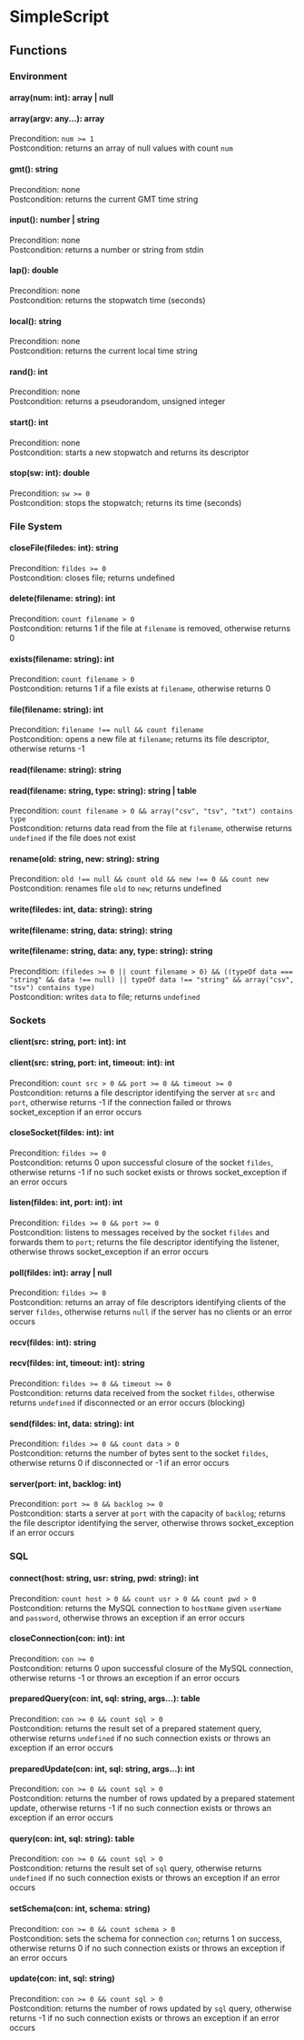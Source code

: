 # SimpleScript

## Functions

### Environment

#### array(num: int): array | null
#### array(argv: any...): array

Precondition:   `num >= 1`<br>
Postcondition:  returns an array of null values with count `num`

#### gmt(): string

Precondition:   none<br>
Postcondition:  returns the current GMT time string

#### input(): number | string

Precondition:   none<br>
Postcondition:  returns a number or string from stdin

#### lap(): double

Precondition:   none<br>
Postcondition:  returns the stopwatch time (seconds)

#### local(): string

Precondition:   none<br>
Postcondition:  returns the current local time string

#### rand(): int

Precondition:   none<br>
Postcondition:  returns a pseudorandom, unsigned integer

#### start(): int

Precondition:   none<br>
Postcondition:  starts a new stopwatch and returns its descriptor

#### stop(sw: int): double

Precondition:   `sw >= 0`<br>
Postcondition:  stops the stopwatch; returns its time (seconds)

<!-- -->

### File System

#### closeFile(filedes: int): string

Precondition:   `fildes >= 0`<br>
Postcondition:  closes file; returns undefined

#### delete(filename: string): int

Precondition:   `count filename > 0`<br>
Postcondition:  returns 1 if the file at `filename` is removed, otherwise returns 0

#### exists(filename: string): int

Precondition:   `count filename > 0`<br>
Postcondition:  returns 1 if a file exists at `filename`, otherwise returns 0

#### file(filename: string): int

Precondition:   `filename !== null && count filename`<br>
Postcondition:  opens a new file at `filename`; returns its file descriptor, otherwise returns -1

#### read(filename: string): string
#### read(filename: string, type: string): string | table

Precondition:   `count filename > 0 && array("csv", "tsv", "txt") contains type`<br>
Postcondition:  returns data read from the file at `filename`, otherwise returns `undefined` if the file does not exist

#### rename(old: string, new: string): string

Precondition: `old !== null && count old && new !== 0 && count new`<br>
Postcondition:  renames file `old` to `new`; returns undefined

#### write(filedes: int, data: string): string
#### write(filename: string, data: string): string
#### write(filename: string, data: any, type: string): string

Precondition:   `(filedes >= 0 || count filename > 0) && ((typeOf data === "string" && data !== null) || typeOf data !== "string" && array("csv", "tsv") contains type)`<br>
Postcondition:  writes `data` to file; returns `undefined`

<!-- -->

### Sockets

#### client(src: string, port: int): int
#### client(src: string, port: int, timeout: int): int

Precondition:   `count src > 0 && port >= 0 && timeout >= 0`<br>
Postcondition:  returns a file descriptor identifying the server at `src` and `port`, otherwise returns -1 if the connection failed or throws socket_exception if an error occurs

#### closeSocket(fildes: int): int

Precondition:   `fildes >= 0`<br>
Postcondition:  returns 0 upon successful closure of the socket `fildes`, otherwise returns -1 if no such socket exists or throws socket_exception if an error occurs

#### listen(fildes: int, port: int): int

Precondition:   `fildes >= 0 && port >= 0`<br>
Postcondition:  listens to messages received by the socket `fildes` and forwards them to `port`; returns the file descriptor identifying the listener, otherwise throws socket_exception if an error occurs

#### poll(fildes: int): array | null

Precondition:   `fildes >= 0`<br>
Postcondition:  returns an array of file descriptors identifying clients of the server `fildes`, otherwise returns `null` if the server has no clients or an error occurs

#### recv(fildes: int): string
#### recv(fildes: int, timeout: int): string

Precondition:   `fildes >= 0 && timeout >= 0`<br>
Postcondition:  returns data received from the socket `fildes`, otherwise returns `undefined` if disconnected or an error occurs (blocking)

#### send(fildes: int, data: string): int

Precondition:   `fildes >= 0 && count data > 0`<br>
Postcondition:  returns the number of bytes sent to the socket `fildes`, otherwise returns 0 if disconnected or -1 if an error occurs

#### server(port: int, backlog: int)

Precondition:   `port >= 0 && backlog >= 0`<br>
Postcondition:  starts a server at `port` with the capacity of `backlog`; returns the file descriptor identifying the server, otherwise throws socket_exception if an error occurs

<!-- -->

### SQL

#### connect(host: string, usr: string, pwd: string): int

Precondition:   `count host > 0 && count usr > 0 && count pwd > 0`<br>
Postcondition:  returns the MySQL connection to `hostName` given `userName` and `password`, otherwise throws an exception if an error occurs

#### closeConnection(con: int): int

Precondition:   `con >= 0`<br>
Postcondition:  returns 0 upon successful closure of the MySQL connection, otherwise returns -1 or throws an exception if an error occurs

#### preparedQuery(con: int, sql: string, args...): table

Precondition:   `con >= 0 && count sql > 0`<br>
Postcondition:  returns the result set of a prepared statement query, otherwise returns `undefined` if no such connection exists or throws an exception if an error occurs

#### preparedUpdate(con: int, sql: string, args...): int

Precondition:   `con >= 0 && count sql > 0`<br>
Postcondition:  returns the number of rows updated by a prepared statement update, otherwise returns -1 if no such connection exists or throws an exception if an error occurs

#### query(con: int, sql: string): table

Precondition:   `con >= 0 && count sql > 0`<br>
Postcondition:  returns the result set of `sql` query, otherwise returns `undefined` if no such connection exists or throws an exception if an error occurs

#### setSchema(con: int, schema: string)

Precondition:   `con >= 0 && count schema > 0`<br>
Postcondition:  sets the schema for connection `con`; returns 1 on success, otherwise returns 0 if no such connection exists or throws an exception if an error occurs

#### update(con: int, sql: string)

Precondition:   `con >= 0 && count sql > 0`<br>
Postcondition:  returns the number of rows updated by `sql` query, otherwise returns -1 if no such connection exists or throws an exception if an error occurs
